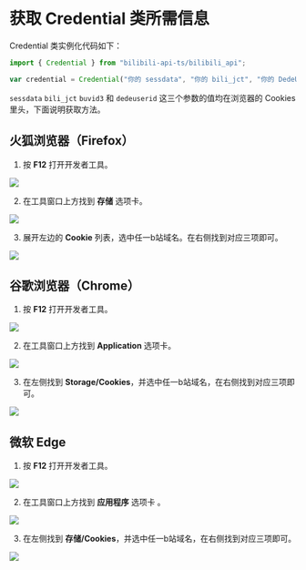 # 获取 Credential 类所需信息

Credential 类实例化代码如下：

``` typescript
import { Credential } from "bilibili-api-ts/bilibili_api";

var credential = Credential("你的 sessdata", "你的 bili_jct", "你的 DedeUserID")
```

`sessdata` `bili_jct` `buvid3` 和 `dedeuserid` 这三个参数的值均在浏览器的 Cookies 里头，下面说明获取方法。

## 火狐浏览器（Firefox）

1. 按 **F12** 打开开发者工具。

![](https://pic.imgdb.cn/item/6038d30b5f4313ce2533b6d1.jpg)

2. 在工具窗口上方找到 **存储** 选项卡。

![](https://pic.imgdb.cn/item/6038d31d5f4313ce2533c1bd.jpg)

3. 展开左边的 **Cookie** 列表，选中任一b站域名。在右侧找到对应三项即可。

![](https://pic.imgdb.cn/item/6038d3df5f4313ce25344c6a.jpg)

## 谷歌浏览器（Chrome）

1. 按 **F12** 打开开发者工具。

![](https://pic.imgdb.cn/item/6038d4065f4313ce25346335.jpg)

2. 在工具窗口上方找到 **Application** 选项卡。

![](https://pic.imgdb.cn/item/6038d4425f4313ce253484e4.jpg)

3. 在左侧找到 **Storage/Cookies**，并选中任一b站域名，在右侧找到对应三项即可。

![](https://pic.imgdb.cn/item/6038d4ce5f4313ce2534ecb3.jpg)

## 微软 Edge

1. 按 **F12** 打开开发者工具。

![](https://pic.imgdb.cn/item/6038d5125f4313ce25353318.jpg)

2. 在工具窗口上方找到 **应用程序** 选项卡 。

![](https://pic.imgdb.cn/item/6038d5395f4313ce25354c15.jpg)

3. 在左侧找到 **存储/Cookies**，并选中任一b站域名，在右侧找到对应三项即可。

![](https://pic.imgdb.cn/item/6038d5755f4313ce253571bb.jpg)